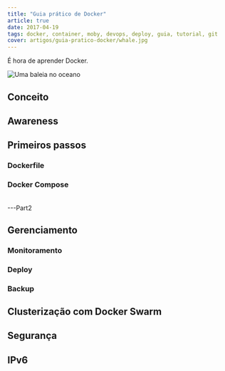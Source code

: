 ```yaml
---
title: "Guia prático de Docker"
article: true
date: 2017-04-19
tags: docker, container, moby, devops, deploy, guia, tutorial, git
cover: artigos/guia-pratico-docker/whale.jpg
---
```


É hora de aprender Docker.

<!--more -->

![Uma baleia no oceano](/artigos/guia-pratico-docker/whale.jpg)

## Conceito

## Awareness

## Primeiros passos

### Dockerfile

### Docker Compose

<br/>
---Part2

## Gerenciamento

### Monitoramento

### Deploy

### Backup

## Clusterização com Docker Swarm

## Segurança

## IPv6
